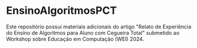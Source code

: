 # EnsinoAlgoritmosPCT
Este repositório possui materiais adicionais do artigo "Relato de Experiência do Ensino de Algoritmos para Aluno com Cegueira Total" submetido ao Workshop sobre Educação em Computação (WEI) 2024.
